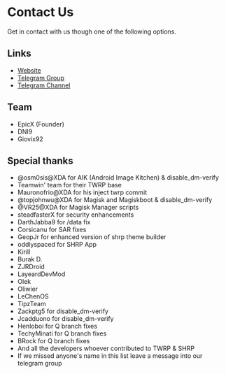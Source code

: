 # Contact Us

Get in contact with us though one of the following options.

## Links

- [Website](https://skyhawkrecovery.github.io/)
- [Telegram Group](https://t.me/sky_hawk)
- [Telegram Channel](https://t.me/shrp_official)

## Team

- EpicX (Founder)
- DNI9
- Giovix92

## Special thanks

- @osm0sis@XDA for AIK (Android Image Kitchen) & disable_dm-verify
- Teamwin' team for their TWRP base
- Mauronofrio@XDA for his inject twrp commit
- @topjohnwu@XDA for Magisk and Magiskboot & disable_dm-verify
- @VR25@XDA for Magisk Manager scripts
- steadfasterX for security enhancements
- DarthJabba9 for /data fix
- Corsicanu for SAR fixes
- GeopJr for enhanced version of shrp theme builder
- oddlyspaced for SHRP App
- Kirill
- Burak D.
- ZJRDroid
- LayeardDevMod
- Olek
- Oliwier
- LeChenOS
- TipzTeam
- Zackptg5 for disable_dm-verify
- Jcadduono for disable_dm-verify
- Henloboi for Q branch fixes
- TechyMinati for Q branch fixes
- BRock for Q branch fixes
- And all the developers whoever contributed to TWRP & SHRP
- If we missed anyone's name in this list leave a message into our telegram group
